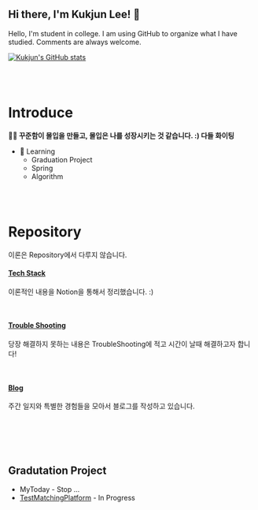 

## Hi there, I'm **Kukjun Lee!** 👋

Hello, I'm student in college. I am using GitHub to organize what I have studied. Comments are always welcome.



[![Kukjun's GitHub stats](https://github-readme-stats.vercel.app/api?username=kukjun)](https://github.com/anuraghazra/github-readme-stats)

<br><br>

# Introduce
**🔭🧐 꾸준함이 몰입을 만들고, 몰입은 나를 성장시키는 것 같습니다. :) 다들 화이팅**

* 🌱 Learning
  * Graduation Project
  * Spring
  * Algorithm

<br><br>

# Repository

이론은 Repository에서 다루지 않습니다.

#### [Tech Stack](https://kukjun.notion.site/Version-Note-0bc06ec1e1b849c49051f839c24531bf)
이론적인 내용을 Notion을 통해서 정리했습니다. :)

<br>

#### [Trouble Shooting](https://kukjun.notion.site/Trouble-Shooting-91327e51ff06490cb78d72ef7a157586)
당장 해결하지 못하는 내용은 TroubleShooting에 적고 시간이 날때 해결하고자 합니다!

<br>

#### [Blog](https://velog.io/@imkkuk)
주간 일지와 특별한 경험들을 모아서 블로그를 작성하고 있습니다.

<br><br>


<br>

## Gradutation Project
* MyToday - Stop ...
* [TestMatchingPlatform](https://kukjun.notion.site/Test-Matching-Platform-03c928a96ebc4a50a8ef62158a73f3ae) - In Progress



<!--
**kukjun/kukjun** is a ✨ _special_ ✨ repository because its `README.md` (this file) appears on your GitHub profile.

Here are some ideas to get you started:

- 🔭 I’m currently working on ...
- 🌱 I’m currently learning ...
- 👯 I’m looking to collaborate on ...
- 🤔 I’m looking for help with ...
- 💬 Ask me about ...
- 📫 How to reach me: ...
- 😄 Pronouns: ...
- ⚡ Fun fact: ...
  -->

